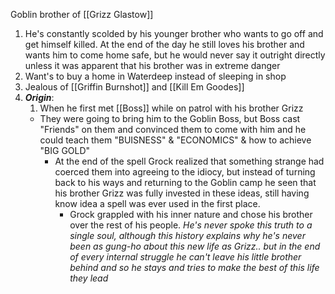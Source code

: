 Goblin brother of [[Grizz Glastow]]

1. He's constantly scolded by his younger brother who wants to go off and get himself killed. At the end of the day he still loves his brother and wants him to come home safe, but he would never say it outright directly unless it was apparent that his brother was in extreme danger
2. Want's to buy a home in Waterdeep instead of sleeping in shop
3. Jealous of [[Griffin Burnshot]] and [[Kill Em Goodes]]
4. ***Origin***:
	1. When he first met [[Boss]] while on patrol with his brother Grizz
	- They were going to bring him to the Goblin Boss, but Boss cast "Friends" on them and convinced them to come with him and he could teach them "BUISNESS" & "ECONOMICS" & how to achieve "BIG GOLD"
		- At the end of the spell Grock realized that something strange had coerced them into agreeing to the idiocy, but instead of turning back to his ways and returning to the Goblin camp he seen that his brother Grizz was fully invested in these ideas, still having know idea a spell was ever used in the first place.
			- Grock grappled with his inner nature and chose his brother over the rest of his people. *He's never spoke this truth to a single soul, although this history explains why he's never been as gung-ho about this new life as Grizz.. but in the end of every internal struggle he can't leave his little brother behind and so he stays and tries to make the best of this life they lead*
